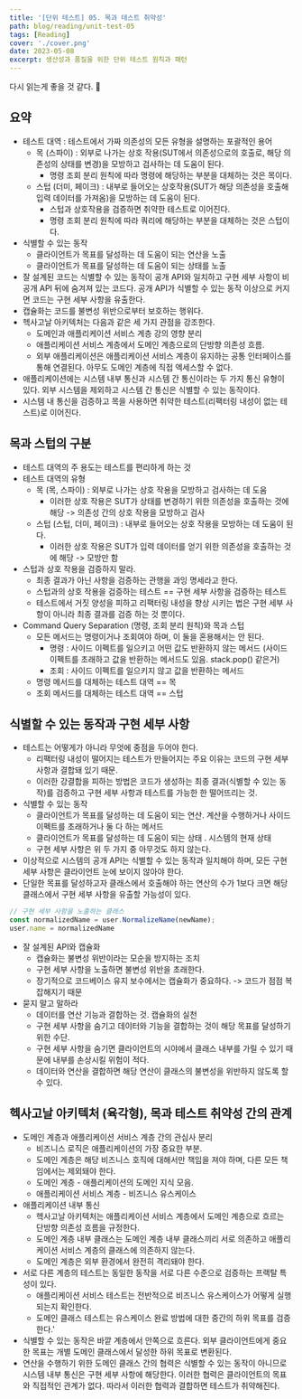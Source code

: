 ```yaml
---
title: '[단위 테스트] 05. 목과 테스트 취약성'
path: blog/reading/unit-test-05
tags: [Reading]
cover: './cover.png'
date: 2023-05-08
excerpt: 생산성과 품질을 위한 단위 테스트 원칙과 패턴
---
```


다시 읽는게 좋을 것 같다. 🥲

## 요약
* 테스트 대역 : 테스트에서 가짜 의존성의 모든 유형을 설명하는 포괄적인 용어
	* 목 (스파이) : 외부로 나가는 상호 작용(SUT에서 의존성으로의 호출로, 해당 의존성의 상태를 변경)을 모방하고 검사하는 데 도움이 된다. 
		* 명령 조회 분리 원칙에 따라 명령에 해당하는 부분을 대체하는 것은 목이다. 
	* 스텁 (더미, 페이크) :  내부로 들어오는 상호작용(SUT가 해당 의존성을 호출해 입력 데이터를 가져옴)을 모방하는 데 도움이 된다.
		* 스텁과 상호작용을 검증하면 취약한 테스트로 이어진다. 
		* 명령 조회 분리 원칙에 따라 쿼리에 해당하는 부분을 대체하는 것은 스텁이다.
* 식별할 수 있는 동작 
	* 클라이언트가 목표를 달성하는 데 도움이 되는 연산을 노출
	* 클라이언트가 목표를 달성하는 데 도움이 되는 상태를 노출
* 잘 설계된 코드는 식별할 수 있는 동작이 공개 API와 일치하고 구현 세부 사항이 비공개 API 뒤에 숨겨져 있는 코드다. 공개 API가 식별할 수 있는 동작 이상으로 커지면 코드는 구현 세부 사항을 유출한다.
* 캡슐화는 코드를 불변성 위반으로부터 보호하는 행위다. 
* 헥사고날 아키텍처는 다음과 같은 세 가지 관점을 강조한다. 
	* 도메인과 애플리케이션 서비스 계층 강의 영향 분리
	* 애플리케이션 서비스 계층에서 도메인 계층으로의 단방향 의존성 흐름. 
	* 외부 애플리케이션은 애플리케이션 서비스 계층이 유지하는 공통 인터페이스를 통해 연결된다. 아무도 도메인 계층에 직접 엑세스할 수 없다. 
* 애플리케이션에는 시스템 내부 통신과 시스템 간 통신이라는 두 가지 통신 유형이 있다. 외부 시스템을 제외하고 시스템 간 통신은 식별할 수 있는 동작이다. 
* 시스템 내 통신을 검증하고 목을 사용하면 취약한 테스트(리팩터링 내성이 없는 테스트)로 이어진다. 

## 목과 스텁의 구분
* 테스트 대역의 주 용도는 테스트를 편리하게 하는 것
* 테스트 대역의 유형 
	* 목 (목, 스파이) : 외부로 나가는 상호 작용을 모방하고 검사하는 데 도움
		* 이러한 상호 작용은 SUT가 상태를 변경하기 위한 의존성을 호출하는 것에 해당 -> 의존성 간의 상호 작용을 모방하고 검사 
	* 스텁 (스텁, 더미, 페이크) : 내부로 들어오는 상호 작용을 모방하는 데 도움이 된다. 
		* 이러한 상호 작용은 SUT가 입력 데이터를 얻기 위한 의존성을 호출하는 것에 해당 -> 모방만 함
* 스텁과 상호 작용을 검증하지 말라.
	* 최종 결과가 아닌 사항을 검증하는 관행을 과잉 명세라고 한다.
	* 스텁과의 상호 작용을 검증하는 테스트 == 구현 세부 사항을 검증하는 테스트 
	* 테스트에서 거짓 양성을 피하고 리팩터링 내성을 향상 시키는 법은 구현 세부 사항이 아니라 최종 결과를 검증 하는 것 뿐이다.
* Command Query Separation (명령, 조회 분리 원칙)와 목과 스텁
	* 모든 메서드는 명령이거나 조회여야 하며, 이 둘을 혼용해서는 안 된다.
		* 명령 : 사이드 이펙트를 일으키고 어떤 값도 반환하지 않는 메서드 (사이드 이펙트를 초래하고 값을 반환하는 메서드도 있음. stack.pop() 같은거)
		* 조회 : 사이드 이펙트를 일으키지 않고 값을 반환하는 메서드
	* 명령 메서드를 대체하는 테스트 대역 == 목 
	* 조회 메서드를 대체하는 테스트 대역 == 스텁

## 식별할 수 있는 동작과 구현 세부 사항 
* 테스트는 어떻게가 아니라 무엇에 중점을 두어야 한다. 
	* 리팩터링 내성이 떨어지는 테스트가 만들어지는 주요 이유는 코드의 구현 세부 사항과 결합돼 있기 때문.
	* 이러한 강결합을 피하는 방법은 코드가 생성하는 최종 결과(식별할 수 있는 동작)를 검증하고 구현 세부 사항과 테스트를 가능한 한 떨어뜨리는 것.
* 식별할 수 있는 동작 
	* 클라이언트가 목표를 달성하는 데 도움이 되는 연산. 계산을 수행하거나 사이드 이펙트를 초래하거나 둘 다 하는 메서드
	* 클라이언트가 목표를 달성하는 데 도움이 되는 상태 . 시스템의 현재 상태
	* 구현 세부 사항은 위 두 가지 중 아무것도 하지 않는다. 
* 이상적으로 시스템의 공개 API는 식별할 수 있는 동작과 일치해야 하며, 모든 구현 세부 사항은 클라이언트 눈에 보이지 않아야 한다. 
* 단일한 목표를 달성하고자 클래스에서 호출해야 하는 연산의 수가 1보다 크면 해당 클래스에서 구현 세부 사항을 유출할 가능성이 있다. 

```js
// 구현 세부 사항을 노출하는 클래스
const normalizedName = user.NormalizeName(newName);
user.name = normalizedName
```

* 잘 설계된 API와 캡슐화 
	* 캡슐화는 불변성 위반이라는 모순을 방지하는 조치
	* 구현 세부 사항을 노출하면 불변성 위반을 초래한다. 
	* 장기적으로 코드베이스 유지 보수에서는 캡슐화가 중요하다. -> 코드가 점점 복잡해지기 때문
* 묻지 말고 말하라 
	* 데이터를 연산 기능과 결합하는 것. 캡슐화의 실천 
	* 구현 세부 사항을 숨기고 데이터와 기능을 결합하는 것이 해당 목표를 달성하기 위한 수단. 
	* 구현 세부 사항을 숨기면 클라이언트의 시야에서 클래스 내부를 가릴 수 있기 때문에 내부를 손상시킬 위험이 적다.
	* 데이터와 연산을 결합하면 해당 연산이 클래스의 불변성을 위반하지 않도록 할 수 있다. 

## 헥사고날 아키텍처 (육각형), 목과 테스트 취약성 간의 관계
* 도메인 계층과 애플리케이션 서비스 계층 간의 관심사 분리 
	* 비즈니스 로직은 애플리케이션의 가장 중요한 부분. 
	* 도메인 계층은 해당 비즈니스 호직에 대해서만 책임을 져야 하며, 다른 모든 책임에서는 제외돼야 한다. 
	* 도메인 계층 - 애플리케이션의 도메인 지식 모음.
	* 애플리케이션 서비스 계층 - 비즈니스 유스케이스
* 애플리케이션 내부 통신
	* 헥사고날 아키텍처는 애플리케이션 서비스 계층에서 도메인 계층으로 흐르는 단방향 의존성 흐름을 규정한다. 
	* 도메인 계층 내부 클래스는 도메인 계층 내부 클래스끼리 서로 의존하고 애플리케이션 서비스 계층의 클래스에 의존하지 않는다. 
	* 도메인 계층은 외부 환경에서 완전히 격리돼야 한다. 
* 서로 다른 계층의 테스트는 동일한 동작을 서로 다른 수준으로 검증하는 프랙탈 특성이 있다. 
	* 애플리케이션 서비스 테스트는 전반적으로 비즈니스 유스케이스가 어떻게 실행되는지 확인한다. 
	* 도메인 클래스 테스트는 유스케이스 완료 방법에 대한 중간의 하위 목표를 검증한다.'
* 식별할 수 있는 동작은 바깥 계층에서 안쪽으로 흐른다. 외부 클라이언트에게 중요한 목표는 개별 도메인 클래스에서 달성한 하위 목표로 변환된다. 
* 연산을 수행하기 위한 도메인 클래스 간의 협력은 식별할 수 있는 동작이 아니므로 시스템 내부 통신은 구현 세부 사항에 해당한다. 이러한 협력은 클라이언트의 목표와 직접적인 관계가 없다. 따라서 이러한 협력과 결합하면 테스트가 취약해진다.